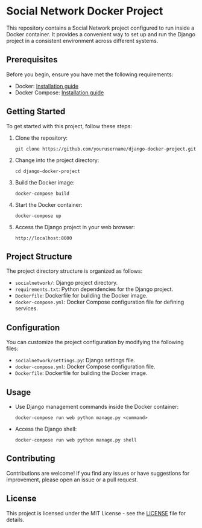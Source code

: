 # Social Network Docker Project

This repository contains a Social Network project configured to run inside a Docker container. It provides a convenient way to set up and run the Django project in a consistent environment across different systems.

## Prerequisites

Before you begin, ensure you have met the following requirements:

- Docker: [Installation guide](https://docs.docker.com/get-docker/)
- Docker Compose: [Installation guide](https://docs.docker.com/compose/install/)

## Getting Started

To get started with this project, follow these steps:

1. Clone the repository:

   ```
   git clone https://github.com/yourusername/django-docker-project.git
   ```

2. Change into the project directory:

   ```
   cd django-docker-project
   ```

3. Build the Docker image:

   ```
   docker-compose build
   ```

4. Start the Docker container:

   ```
   docker-compose up
   ```

5. Access the Django project in your web browser:

   ```
   http://localhost:8000
   ```

## Project Structure

The project directory structure is organized as follows:

- `socialnetwork/`: Django project directory.
- `requirements.txt`: Python dependencies for the Django project.
- `Dockerfile`: Dockerfile for building the Docker image.
- `docker-compose.yml`: Docker Compose configuration file for defining services.

## Configuration

You can customize the project configuration by modifying the following files:

- `socialnetwork/settings.py`: Django settings file.
- `docker-compose.yml`: Docker Compose configuration file.
- `Dockerfile`: Dockerfile for building the Docker image.

## Usage

- Use Django management commands inside the Docker container:

  ```
  docker-compose run web python manage.py <command>
  ```

- Access the Django shell:

  ```
  docker-compose run web python manage.py shell
  ```

## Contributing

Contributions are welcome! If you find any issues or have suggestions for improvement, please open an issue or a pull request.

## License

This project is licensed under the MIT License - see the [LICENSE](LICENSE) file for details.

